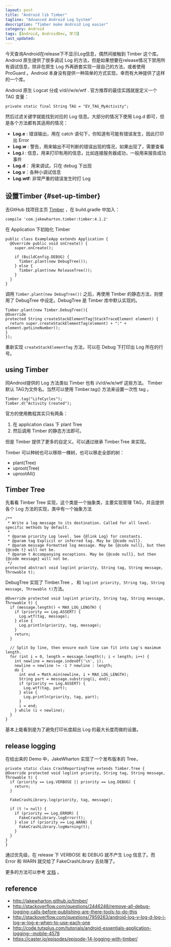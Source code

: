 ```yaml
---
layout: post
title: "Android lib Timber"
tagline: "Advanced Android Log System"
description: "Timber make Android Log easier"
category: Android
tags: [Android, AndroidDev, 学习]
last_updated: 
---
```


今天查询Android在release下不显示Log信息，偶然间接触到 Timber 这个库。 Android 原生提供了很多调试 Log 的方法，但是如果想要在release情况下禁用所有调试信息，除非在原生 Log 外再嵌套实现一层自己的方法，或者使用 ProGuard 。Android 本身没有提供一种简单的方式实现，幸而有大神提供了这样的一个库。

Android 原生 Logcat 分成 v/d/i/w/e/wtf . 官方推荐的最佳实践就是定义一个 TAG 变量：

    private static final String TAG = "EV_TAG_MyActivity";

然后过滤关键字就能找到对应的 Log 信息。大部分的情况下使用 Log.d 即可，但是各个方法都有其适用的情况：

- **Log.e** : 错误输出，用在 catch 语句下，你知道有可能有错误发生，因此打印出 Error
- **Log.w** : 警告，用来输出不可判断的错误出现的情况，如果出现了，需要查看
- **Log.i** : 信息，用来打印有用的信息，比如连接服务器成功，一般用来报告成功事件
- **Log.d**： 用来调试，只在 debug 下出现
- **Log.v**：各种小调试信息
- **Log.wtf**: 非常严重的错误发生时打 Log

## 设置Timber {#set-up-timber}

去GitHub 找项目主页 [Timber](https://github.com/JakeWharton/timber) ，在 build.gradle 中加入：

    compile 'com.jakewharton.timber:timber:4.1.2'

在 Application 下初始化 Timber

```
public class ExampleApp extends Application {
  @Override public void onCreate() {
    super.onCreate();

    if (BuildConfig.DEBUG) {
      Timber.plant(new DebugTree());
    } else {
      Timber.plant(new ReleaseTree());
    }
  }
}
```

调用 `Timber.plant(new DebugTree())` 之后，再使用 Timber 的静态方法，则使用了 DebugTree 中设定。DebugTree 是 Timber 库中默认实现的。

```
Timber.plant(new Timber.DebugTree(){
@Override
protected String createStackElementTag(StackTraceElement element) {
  return super.createStackElementTag(element) + ":" + element.getLineNumber();
}
});
```

重新实现 `createStackElementTag` 方法，可以在 Debug 下打印出 Log 所在的行号。

## using Timber

同Android提供的 Log 方法类似 Timber 也有 i/v/d/w/e/wtf  这些方法。 Timber 默认 TAG为文件名。当然可以使用 Timber.tag() 方法来设置一次性 tag 。

```
Timber.tag("LifeCycles");
Timber.d("Activity Created");
```

官方的使用教程其实只有两条：

1. 在 application class 下 plant Tree
2. 然后调用 Timber 的静态方法即可。

但是 Timber 提供了更多的自定义。可以通过继承 Timber.Tree 来实现。

Timber 可以种树也可以移除一棵树，也可以移走全部的树：

- plant(Tree)
- uproot(Tree)
- uprootAll()

## Timber Tree

先看看 Timber Tree 实现，这个类是一个抽象类，主要实现管理 TAG，并且提供各个 Log 方法的实现，类中有一个抽象方法

```
/**
 * Write a log message to its destination. Called for all level-specific methods by default.
 *
 * @param priority Log level. See {@link Log} for constants.
 * @param tag Explicit or inferred tag. May be {@code null}.
 * @param message Formatted log message. May be {@code null}, but then {@code t} will not be.
 * @param t Accompanying exceptions. May be {@code null}, but then {@code message} will not be.
 */
protected abstract void log(int priority, String tag, String message, Throwable t);
```

DebugTree 实现了 Timber.Tree ， 和 `log(int priority, String tag, String message, Throwable t)`方法。

```
@Override protected void log(int priority, String tag, String message, Throwable t) {
  if (message.length() < MAX_LOG_LENGTH) {
    if (priority == Log.ASSERT) {
      Log.wtf(tag, message);
    } else {
      Log.println(priority, tag, message);
    }
    return;
  }

  // Split by line, then ensure each line can fit into Log's maximum length.
  for (int i = 0, length = message.length(); i < length; i++) {
    int newline = message.indexOf('\n', i);
    newline = newline != -1 ? newline : length;
    do {
      int end = Math.min(newline, i + MAX_LOG_LENGTH);
      String part = message.substring(i, end);
      if (priority == Log.ASSERT) {
        Log.wtf(tag, part);
      } else {
        Log.println(priority, tag, part);
      }
      i = end;
    } while (i < newline);
  }
}
```
基本上能看到是为了避免打印长度超出 Log 的最大长度而做的设置。

## release logging
在给出来的 Demo 中，JakeWharton 实现了一个发布版本的 Tree，

```
private static class CrashReportingTree extends Timber.Tree {
@Override protected void log(int priority, String tag, String message, Throwable t) {
  if (priority == Log.VERBOSE || priority == Log.DEBUG) {
    return;
  }

  FakeCrashLibrary.log(priority, tag, message);

  if (t != null) {
    if (priority == Log.ERROR) {
      FakeCrashLibrary.logError(t);
    } else if (priority == Log.WARN) {
      FakeCrashLibrary.logWarning(t);
    }
  }
}
}
```
通过优先级，在 release 下 VERBOSE 和 DEBUG 就不产生 Log 信息了。而 Error 和 WARN 就交给了 FakeCrashLibrary 去处理了。

更多的方法可以参考 [文档](http://jakewharton.github.io/timber/) 。

## reference

- <http://jakewharton.github.io/timber/>
- <http://stackoverflow.com/questions/2446248/remove-all-debug-logging-calls-before-publishing-are-there-tools-to-do-this>
- <http://stackoverflow.com/questions/7959263/android-log-v-log-d-log-i-log-w-log-e-when-to-use-each-one>
- <http://code.tutsplus.com/tutorials/android-essentials-application-logging--mobile-4578>
- <https://caster.io/episodes/episode-14-logging-with-timber/>
